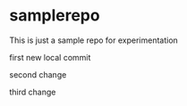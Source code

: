 # samplerepo
This is just a sample repo for experimentation

first new local commit

second change

third change
